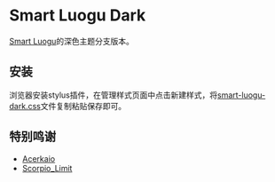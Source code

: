 # Smart Luogu Dark

[Smart Luogu](https://userstyles.world/style/4990/smart-luogu)的深色主题分支版本。

## 安装

浏览器安装stylus插件，在管理样式页面中点击新建样式，将[smart-luogu-dark.css](./smart-luogu-dark.css)文件复制粘贴保存即可。

## 特别鸣谢

- [Acerkaio](https://www.luogu.com.cn/user/514850)
- [Scorpio_Limit](https://www.luogu.com.cn/user/532992)
